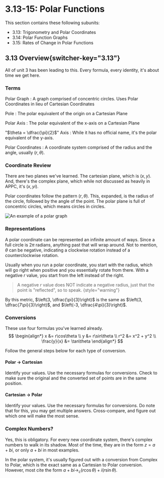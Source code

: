 # 3.13-15: Polar Functions

This section contains these following subunits:

* 3.13: Trigonometry and Polar Coordinates
* 3.14: Polar Function Graphs
* 3.15: Rates of Change in Polar Functions

<!-- 3.13 -->

## 3.13 Overview{switcher-key="3.13"}
All of unit 3 has been leading to this.
Every formula, every identity, it's about time we get here.

### Terms
Polar Graph
: A graph comprised of concentric circles.
Uses Polar Coordinates in lieu of Cartesian Coordinates

Pole
: The polar equivalent of the origin on a Cartesian Plane

Polar Axis
: The polar equivalent of the x-axis on a Cartesian Plane

"$\theta = \dfrac{\pi}{2}$" Axis
: While it has no official name, it's the polar equivalent of the y-axis.

Polar Coordinates
: A coordinate system comprised of the radius and the angle, usually $(r, \theta)$.

### Coordinate Review
There are two planes we've learned.
The cartesian plane, which is $(x, y)$.
And, there's the complex plane, which while not discussed as heavily in APPC, it's $(x, yi)$.

Polar coordinates follow the pattern $(r, \theta)$.
This, expanded, is the radius of the circle, followed by the angle of the point.
The polar plane is full of concentric circles, which means circles in circles.

![An example of a polar graph](3.13.polargraph.png)

### Representations
A polar coordinate can be represented an infinite amount of ways.
Since a full circle is $2\pi$ radians, anything past that will wrap around.
Not to mention, $\theta$ can be negative, indicating a clockwise rotation instead of a counterclockwise rotation.

Usually when you run a polar coordinate, you start with the radius, which will go right when positive and you 
essentially rotate from there.
With a negative $r$ value, you start from the left instead of the right.

> A negative $r$ value does NOT indicate a negative radius, just that the point is "reflected", so to speak.
{style="warning"}

By this metric, $\left(3, \dfrac{\pi}{3}\right)$ is the same as $\left(3, \dfrac{7\pi}{3}\right)$, and $\left(-3, 
\dfrac{4\pi}{3}\right)$.

### Conversions
These use four formulas you've learned already.
$$
\begin{align*}
x &= r\cos\theta \\
y &= r\sin\theta \\
r^2 &= x^2 + y^2 \\
\frac{y}{x} &= \tan\theta
\end{align*}
$$

Follow the general steps below for each type of conversion.

#### Polar -> Cartesian
<procedure>
<step>Identify your values.</step>
<step>Use the necessary formulas for conversions.</step>
<step>Check to make sure the original and the converted set of points are in the same position.</step>
</procedure>

#### Cartesian -> Polar
<procedure>
<step>Identify your values.</step>
<step>Use the necessary formulas for conversions.</step>
<step>Do note that for this, you may get multiple answers.
Cross-compare, and figure out which one will make the most sense.</step>
</procedure>

### Complex Numbers?
Yes, this is obligatory.
For every new coordinate system, there's complex numbers to walk in its shadow.
Most of the time, they are in the form $z = a + bi$, or only $a + bi$ in most examples.

In the polar system, it's usually figured out with a conversion from Complex to Polar, which is the exact same as a 
Cartesian to Polar conversion.
However, most cite the form $a + bi \to_c (r\cos\theta) + i(r\sin\theta)$.